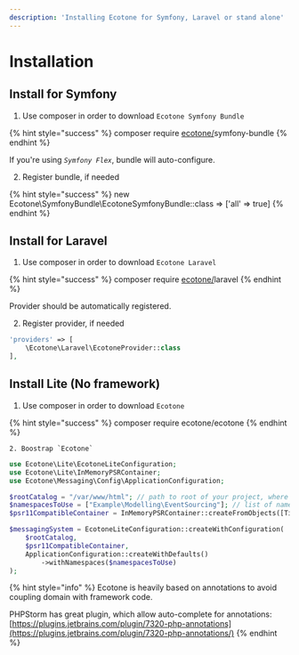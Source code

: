 ```yaml
---
description: 'Installing Ecotone for Symfony, Laravel or stand alone'
---
```


# Installation

## Install for Symfony

1. Use composer in order to download `Ecotone Symfony Bundle`

{% hint style="success" %}
composer require [ecotone/](https://packagist.org/packages/ecotone/)symfony-bundle
{% endhint %}

If you're using _`Symfony Flex`_,  bundle will auto-configure. 

2. Register bundle, if needed

{% hint style="success" %}
new Ecotone\SymfonyBundle\EcotoneSymfonyBundle::class =&gt; \['all' =&gt; true\]
{% endhint %}

## Install for Laravel

1. Use composer in order to download `Ecotone Laravel`

{% hint style="success" %}
composer require [ecotone/](https://packagist.org/packages/ecotone/)laravel
{% endhint %}

Provider should be automatically registered.

2. Register provider, if needed

```php
'providers' => [
    \Ecotone\Laravel\EcotoneProvider::class
],
```

## Install Lite \(No framework\)

1. Use composer in order to download `Ecotone`

{% hint style="success" %}
composer require ecotone/ecotone
{% endhint %}

    2. Boostrap `Ecotone`

```php
use Ecotone\Lite\EcotoneLiteConfiguration;
use Ecotone\Lite\InMemoryPSRContainer;
use Ecotone\Messaging\Config\ApplicationConfiguration;

$rootCatalog = "/var/www/html"; // path to root of your project, where composer.json exists
$namespacesToUse = ["Example\Modelling\EventSourcing"]; // list of namespaces, that should be boostraped by Ecotone
$psr11CompatibleContainer = InMemoryPSRContainer::createFromObjects([TicketRepository::createEmpty()]); // you may use existing in memory implemantation for testing purposes

$messagingSystem = EcotoneLiteConfiguration::createWithConfiguration(
    $rootCatalog,
    $psr11CompatibleContainer,
    ApplicationConfiguration::createWithDefaults()
        ->withNamespaces($namespacesToUse)
);
```



{% hint style="info" %}
Ecotone is heavily based on annotations to avoid coupling domain with framework code.  
  
PHPStorm has great plugin, which allow auto-complete for annotations: [https://plugins.jetbrains.com/plugin/7320-php-annotations](https://plugins.jetbrains.com/plugin/7320-php-annotations/)
{% endhint %}


